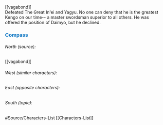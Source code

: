 [[vagabond]]  
Defeated The Great In'ei and Yagyu.
No one can deny that he is the greatest Kengo on our time-- a master swordsman superior to all others. He was offered the position of Daimyo, but he declined.





### <span style="color:#0070c0">Compass</span>
###### North (source):
[[vagabond]]

###### West (similar characters):


###### East (opposite characters):


###### South (topic):



#Source/Characters-List [[Characters-List]]

